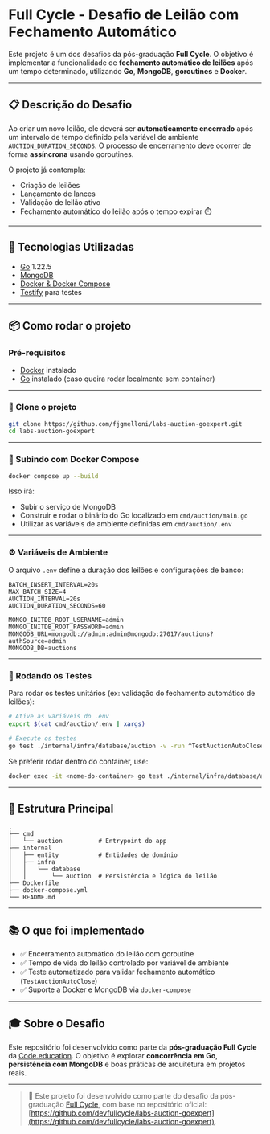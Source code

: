 # Full Cycle - Desafio de Leilão com Fechamento Automático

Este projeto é um dos desafios da pós-graduação **Full Cycle**. O objetivo é implementar a funcionalidade de **fechamento automático de leilões** após um tempo determinado, utilizando **Go**, **MongoDB**, **goroutines** e **Docker**.

---

## 📋 Descrição do Desafio

Ao criar um novo leilão, ele deverá ser **automaticamente encerrado** após um intervalo de tempo definido pela variável de ambiente `AUCTION_DURATION_SECONDS`. O processo de encerramento deve ocorrer de forma **assíncrona** usando goroutines.

O projeto já contempla:

- Criação de leilões
- Lançamento de lances
- Validação de leilão ativo
- Fechamento automático do leilão após o tempo expirar ⏱️

---

## 🚀 Tecnologias Utilizadas

- [Go](https://golang.org/) 1.22.5
- [MongoDB](https://www.mongodb.com/)
- [Docker & Docker Compose](https://docs.docker.com/)
- [Testify](https://github.com/stretchr/testify) para testes

---

## 📦 Como rodar o projeto

### Pré-requisitos

- [Docker](https://www.docker.com/products/docker-desktop) instalado
- [Go](https://golang.org/dl/) instalado (caso queira rodar localmente sem container)

---

### 📁 Clone o projeto

```bash
git clone https://github.com/fjgmelloni/labs-auction-goexpert.git
cd labs-auction-goexpert
```

---

### 🐳 Subindo com Docker Compose

```bash
docker compose up --build
```

Isso irá:

- Subir o serviço de MongoDB
- Construir e rodar o binário do Go localizado em `cmd/auction/main.go`
- Utilizar as variáveis de ambiente definidas em `cmd/auction/.env`

---

### ⚙️ Variáveis de Ambiente

O arquivo `.env` define a duração dos leilões e configurações de banco:

```env
BATCH_INSERT_INTERVAL=20s
MAX_BATCH_SIZE=4
AUCTION_INTERVAL=20s
AUCTION_DURATION_SECONDS=60

MONGO_INITDB_ROOT_USERNAME=admin
MONGO_INITDB_ROOT_PASSWORD=admin
MONGODB_URL=mongodb://admin:admin@mongodb:27017/auctions?authSource=admin
MONGODB_DB=auctions
```

---

### 🧪 Rodando os Testes

Para rodar os testes unitários (ex: validação do fechamento automático de leilões):

```bash
# Ative as variáveis do .env
export $(cat cmd/auction/.env | xargs)

# Execute os testes
go test ./internal/infra/database/auction -v -run ^TestAuctionAutoClose$
```

Se preferir rodar dentro do container, use:

```bash
docker exec -it <nome-do-container> go test ./internal/infra/database/auction
```

---

## 📂 Estrutura Principal

```
.
├── cmd
│   └── auction          # Entrypoint do app
├── internal
│   ├── entity           # Entidades de domínio
│   ├── infra
│   │   └── database
│   │       └── auction  # Persistência e lógica do leilão
├── Dockerfile
├── docker-compose.yml
└── README.md
```

---

## 📚 O que foi implementado

- ✅ Encerramento automático do leilão com goroutine
- ✅ Tempo de vida do leilão controlado por variável de ambiente
- ✅ Teste automatizado para validar fechamento automático (`TestAuctionAutoClose`)
- ✅ Suporte a Docker e MongoDB via `docker-compose`

---

## 🎓 Sobre o Desafio

Este repositório foi desenvolvido como parte da **pós-graduação Full Cycle** da [Code.education](https://fullcycle.com.br/). O objetivo é explorar **concorrência em Go**, **persistência com MongoDB** e boas práticas de arquitetura em projetos reais.

---


> 📌 Este projeto foi desenvolvido como parte do desafio da pós-graduação [Full Cycle](https://fullcycle.com.br), com base no repositório oficial: [https://github.com/devfullcycle/labs-auction-goexpert](https://github.com/devfullcycle/labs-auction-goexpert).
